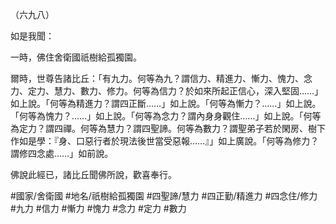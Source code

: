 （六九八）

如是我聞：

一時，佛住舍衛國祇樹給孤獨園。

爾時，世尊告諸比丘：「有九力。何等為九？謂信力、精進力、慚力、愧力、念力、定力、慧力、數力、修力。何等為信力？於如來所起正信心，深入堅固……」如上說。「何等為精進力？謂四正斷……」如上說。「何等為慚力？……」如上說。「何等為愧力？……」如上說。「何等為念力？謂內身身觀住……」如上說。「何等為定力？謂四禪。何等為慧力？謂四聖諦。何等為數力？謂聖弟子若於閑房、樹下作如是學：『身、口惡行者於現法後世當受惡報……』」如上廣說。「何等為修力？謂修四念處……」如前說。

佛說此經已，諸比丘聞佛所說，歡喜奉行。

#國家/舍衛國
#地名/祇樹給孤獨園
#四聖諦/慧力
#四正勤/精進力
#四念住/修力
#九力
#信力
#慚力
#愧力
#念力
#定力
#數力
